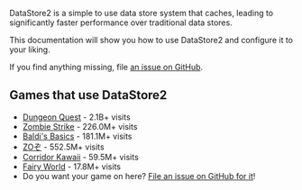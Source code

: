 DataStore2 is a simple to use data store system that caches, leading to significantly faster performance over traditional data stores.

This documentation will show you how to use DataStore2 and configure it to your liking.

If you find anything missing, file [an issue on GitHub](https://github.com/Kampfkarren/Roblox/issues).

## Games that use DataStore2
- [Dungeon Quest](https://www.roblox.com/games/2414851778/Dungeon-Quest) - 2.1B+ visits
- [Zombie Strike](https://www.roblox.com/games/3759927663/Zombie-Strike) - 226.0M+ visits
- [Baldi's Basics](https://www.roblox.com/games/1823470443/Baldis-Basics) - 181.1M+ visits
- [ZOぞ](https://www.roblox.com/games/6678877691/ZO) - 552.5M+ visits
- [Corridor Kawaii](https://www.roblox.com/games/6154244609/Corridor-Kawaii) - 59.5M+ visits
- [Fairy World](https://www.roblox.com/games/1817078882/Fairy-World) - 17.8M+ visits
- Do you want your game on here? [File an issue on GitHub for it](https://github.com/Kampfkarren/Roblox/issues)!
